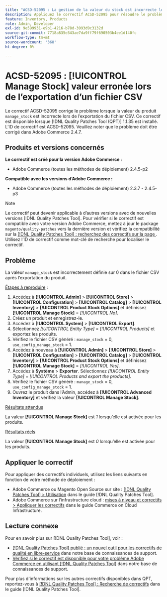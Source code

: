 ```yaml
---
title: "ACSD-52095 : La gestion de la valeur du stock est incorrecte lors de l’exportation au format CSV"
description: Appliquez le correctif ACSD-52095 pour résoudre le problème Adobe Commerce en raison duquel la valeur du stock de gestion du produit est incorrecte lors de l’exportation au format CSV.
feature: Inventory, Products
role: Admin, Developer
exl-id: 9e599931-e9b1-4216-b78d-3993d9c3132d
source-git-commit: 7718a835e343ae7da9ff79f690503b4ee1d140fc
workflow-type: tm+mt
source-wordcount: '368'
ht-degree: 0%

---
```


# ACSD-52095 : [!UICONTROL Manage Stock] valeur erronée lors de l’exportation d’un fichier CSV

Le correctif ACSD-52095 corrige le problème lorsque la valeur du produit `manage_stock` est incorrecte lors de l’exportation du fichier CSV. Ce correctif est disponible lorsque [!DNL Quality Patches Tool (QPT)] 1.1.35 est installé. L’ID de correctif est ACSD-52095. Veuillez noter que le problème doit être corrigé dans Adobe Commerce 2.4.7.

## Produits et versions concernés

**Le correctif est créé pour la version Adobe Commerce :**

* Adobe Commerce (toutes les méthodes de déploiement) 2.4.5-p2

**Compatible avec les versions d’Adobe Commerce :**

* Adobe Commerce (toutes les méthodes de déploiement) 2.3.7 - 2.4.5-p3

>[!NOTE]
>
>Le correctif peut devenir applicable à d’autres versions avec de nouvelles versions [!DNL Quality Patches Tool]. Pour vérifier si le correctif est compatible avec votre version Adobe Commerce, mettez à jour le package `magento/quality-patches` vers la dernière version et vérifiez la compatibilité sur la [[!DNL Quality Patches Tool] : recherchez des correctifs sur la page ](https://experienceleague.adobe.com/tools/commerce-quality-patches/index.html). Utilisez l’ID de correctif comme mot-clé de recherche pour localiser le correctif.

## Problème

La valeur `manage_stock` est incorrectement définie sur 0 dans le fichier CSV après l’exportation du produit.

<u>Étapes à reproduire</u> :

1. Accédez à **[!UICONTROL Admin]** > **[!UICONTROL Store]** > **[!UICONTROL Configuration]** > **[!UICONTROL Catalog]** > **[!UICONTROL Inventory]** > **[!UICONTROL Product Stock Options]** et définissez **[!UICONTROL Manage Stock]** = *[!UICONTROL No]*.
1. Créez un produit et enregistrez-le.
1. Accédez à **[!UICONTROL System]** > **[!UICONTROL Export]**.
1. Sélectionnez *[!UICONTROL Entity Type]* = *[!UICONTROL Products]* et exportez les produits.
1. Vérifiez le fichier CSV généré : `manage_stock` = 0, `use_config_manage_stock` = 1.
1. Accédez à nouveau à **[!UICONTROL Admin]** > **[!UICONTROL Store]** > **[!UICONTROL Configuration]** > **[!UICONTROL Catalog]** > **[!UICONTROL Inventory]** > **[!UICONTROL Product Stock Options]** et définissez **[!UICONTROL Manage Stock]** = *[!UICONTROL Yes]*.
1. Accédez à **Système** > **Exporter**.
Sélectionnez *[!UICONTROL Entity Type]* = *[!UICONTROL Products and export the products]*.
1. Vérifiez le fichier CSV généré : `manage_stock` = 0, `use_config_manage_stock` = 1.
1. Ouvrez le produit dans l’Admin, accédez à **[!UICONTROL Advanced Inventory]** et vérifiez la valeur **[!UICONTROL Manage Stock]**.

<u>Résultats attendus</u>

La valeur **[!UICONTROL Manage Stock]** est *1* lorsqu’elle est activée pour les produits.

<u>Résultats réels</u>

La valeur **[!UICONTROL Manage Stock]** est *0* lorsqu’elle est activée pour les produits.

## Appliquer le correctif

Pour appliquer des correctifs individuels, utilisez les liens suivants en fonction de votre méthode de déploiement :

* Adobe Commerce ou Magento Open Source sur site : [[!DNL Quality Patches Tool] > Utilisation](<https://experienceleague.adobe.com/docs/commerce-operations/tools/quality-patches-tool/usage.html>) dans le guide [!DNL Quality Patches Tool].
* Adobe Commerce sur l’infrastructure cloud : [mises à niveau et correctifs > Appliquer les correctifs](https://experienceleague.adobe.com/docs/commerce-cloud-service/user-guide/develop/upgrade/apply-patches.html) dans le guide Commerce on Cloud Infrastructure.

## Lecture connexe

Pour en savoir plus sur [!DNL Quality Patches Tool], voir :

* [[!DNL Quality Patches Tool] publié : un nouvel outil pour les correctifs de qualité en libre-service](/help/announcements/adobe-commerce-announcements/magento-quality-patches-released-new-tool-to-self-serve-quality-patches.md) dans notre base de connaissances de support.
* [Vérifiez si le correctif est disponible pour votre problème Adobe Commerce en utilisant  [!DNL Quality Patches Tool]](/help/support-tools/patches-available-in-qpt-tool/check-patch-for-magento-issue-with-magento-quality-patches.md) dans notre base de connaissances de support.

Pour plus d&#39;informations sur les autres correctifs disponibles dans QPT, reportez-vous à [[!DNL Quality Patches Tool] : Recherche de correctifs](<https://experienceleague.adobe.com/tools/commerce-quality-patches/index.html>) dans le guide [!DNL Quality Patches Tool].

